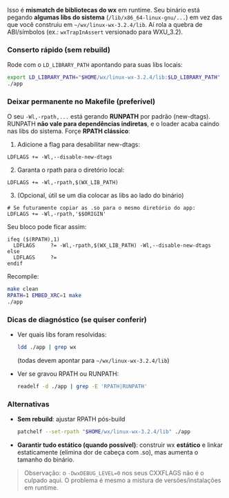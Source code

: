 Isso é **mismatch de bibliotecas do wx** em runtime. Seu binário está pegando **algumas libs do sistema** (`/lib/x86_64-linux-gnu/...`) em vez das que você construiu em `~/wx/linux-wx-3.2.4/lib`. Aí rola a quebra de ABI/símbolos (ex.: `wxTrapInAssert` versionado para WXU_3.2).

### Conserto rápido (sem rebuild)

Rode com o `LD_LIBRARY_PATH` apontando para suas libs locais:

```bash
export LD_LIBRARY_PATH="$HOME/wx/linux-wx-3.2.4/lib:$LD_LIBRARY_PATH"
./app
```

### Deixar permanente no Makefile (preferível)

O seu `-Wl,-rpath,...` está gerando **RUNPATH** por padrão (new-dtags). RUNPATH **não vale para dependências indiretas**, e o loader acaba caindo nas libs do sistema. Forçe **RPATH clássico**:

1. Adicione a flag para desabilitar new-dtags:

```make
LDFLAGS += -Wl,--disable-new-dtags
```

2. Garanta o rpath para o diretório local:

```make
LDFLAGS += -Wl,-rpath,$(WX_LIB_PATH)
```

3. (Opcional, útil se um dia colocar as libs ao lado do binário)

```make
# Se futuramente copiar as .so para o mesmo diretório do app:
LDFLAGS += -Wl,-rpath,'$$ORIGIN'
```

Seu bloco pode ficar assim:

```make
ifeq ($(RPATH),1)
  LDFLAGS     ?= -Wl,-rpath,$(WX_LIB_PATH) -Wl,--disable-new-dtags
else
  LDFLAGS     ?=
endif
```

Recompile:

```bash
make clean
RPATH=1 EMBED_XRC=1 make
./app
```

### Dicas de diagnóstico (se quiser conferir)

* Ver quais libs foram resolvidas:

  ```bash
  ldd ./app | grep wx
  ```

  (todas devem apontar para `~/wx/linux-wx-3.2.4/lib`)

* Ver se gravou RPATH ou RUNPATH:

  ```bash
  readelf -d ./app | grep -E 'RPATH|RUNPATH'
  ```

### Alternativas

* **Sem rebuild**: ajustar RPATH pós-build

  ```bash
  patchelf --set-rpath "$HOME/wx/linux-wx-3.2.4/lib" ./app
  ```
* **Garantir tudo estático (quando possível)**: construir wx **estático** e linkar estaticamente (elimina dor de cabeça com .so), mas aumenta o tamanho do binário.

> Observação: o `-DwxDEBUG_LEVEL=0` nos seus CXXFLAGS não é o culpado aqui. O problema é mesmo a mistura de versões/instalações em runtime.


